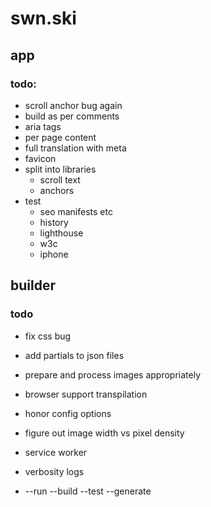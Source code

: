 # swn.ski

## app
### todo:
* scroll anchor bug again
* build as per comments
* aria tags
* per page content
* full translation with meta
* favicon
* split into libraries
    * scroll text
    * anchors
* test
    * seo manifests etc
    * history
    * lighthouse
    * w3c
    * iphone

## builder
### todo
* fix css bug
* add partials to json files
* prepare and process images appropriately

* browser support transpilation
* honor config options
* figure out image width vs pixel density
* service worker
* verbosity logs
* --run --build --test --generate